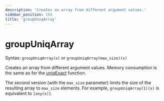 ```yaml
---
description: 'Creates an array from different argument values.'
sidebar_position: 154
title: 'groupUniqArray'
---
```


# groupUniqArray

Syntax: `groupUniqArray(x)` or `groupUniqArray(max_size)(x)`

Creates an array from different argument values. Memory consumption is the same as for the [uniqExact](../../../sql-reference/aggregate-functions/reference/uniqexact.md) function.

The second version (with the `max_size` parameter) limits the size of the resulting array to `max_size` elements.
For example, `groupUniqArray(1)(x)` is equivalent to `[any(x)]`.
